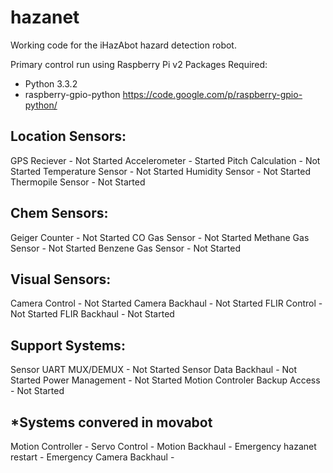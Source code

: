 hazanet
=======

Working code for the iHazAbot hazard detection robot.

Primary control run using Raspberry Pi v2
Packages Required:
* Python 3.3.2
* raspberry-gpio-python https://code.google.com/p/raspberry-gpio-python/

Location Sensors:
----------------------------------
GPS Reciever - Not Started
Accelerometer - Started
Pitch Calculation - Not Started
Temperature Sensor - Not Started
Humidity Sensor - Not Started
Thermopile Sensor - Not Started


Chem Sensors:
---------------------------------------
Geiger Counter - Not Started
CO Gas Sensor - Not Started
Methane Gas Sensor - Not Started
Benzene Gas Sensor - Not Started


Visual Sensors:
---------------------------------------
Camera Control - Not Started
Camera Backhaul - Not Started
FLIR Control - Not Started
FLIR Backhaul - Not Started

Support Systems:
---------------------------------------
Sensor UART MUX/DEMUX - Not Started
Sensor Data Backhaul - Not Started
Power Management - Not Started
Motion Controler Backup Access - Not Started


*Systems convered in movabot
----------------------------------------
Motion Controller -
Servo Control -
Motion Backhaul -
Emergency hazanet restart -
Emergency Camera Backhaul -

